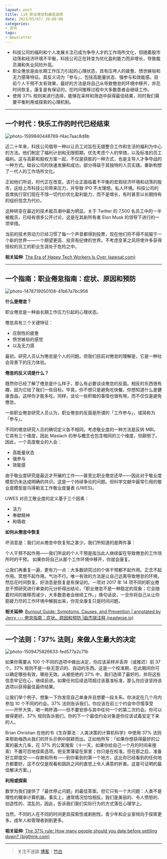 ```yaml
---
layout: post
title: L19_职业倦怠和最佳选择
date: 2023/05/07/ 20:00:00
categories:
- 资讯
tags:
- NewsLetter
---
```


- 科技公司的福利和个人发展关注已成为争夺人才的工作场所文化，但随着股市动荡和经济环境不平衡，科技公司正在转变为优化盈利能力而非增长，导致裁员潮和失业风险升高。
- 职业倦怠是由长期工作压力引起的心理状态，具有压垮人的疲惫、愤世嫉俗和无力感等特征。其反义词为「参与」，包括高能量状态、强参与和效能感。目前个人干预不太有效果，最好的方法是将自己从导致倦怠的环境中移开，并花时间恢复。康复是有保证的，在时间推移过程中大多数患者会继续工作。
- 使用 37% 规则来进行选择，能够在采样和筛选中获得最佳结果，同时我们需要平衡利用或探索的心理机制。

---

## 一个时代：快乐工作的时代已经结束

![photo-1599840448769-f4ac7aac8d8b](https://pics.naaln.com/photo-1599840448769-f4ac7aac8d8b.jpg-basicBlog)

近二十年来，科技公司倡导一种以让员工对旨在无缝整合工作和生活的福利为中心的方法。他们制定了福利计划和无限假期，优先考虑个人的举措，以及标准的员工福利。这与高薪和股权方案一起，不仅是获胜的一种方式，也是主导人才争夺战的一种方式。硅谷公司的快速发展和成功，部分得益于其独特的人员实践，重新构想了一代人的工作场所文化。

正如他们所说，时代正在改变。该行业正面临着不平衡的宏观经济环境和动荡的股市，这给上市科技公司带来压力，并导致 IPO 不太理想。私人环境。科技公司的首席执行官们现在不惜一切代价优化盈利能力，而不是增长，有时甚至以长期持有的组织信念为代价。

这种转变在最近的技术裁员潮中最为明显。关于 Twitter 的 7,500 名员工中的一半被裁员，已经有很多公开讨论，这是在其新所有者 Elon Musk 的领导下进行的一项举措。

当前的技术劳动力已经习惯了每一个声音都得到投票，现在他们将不得不屈服于一个新的世界——一个期望更高、投资有纪律的世界。不考虑变革之风将使许多获得授权的员工的职业生涯处于危险之中。

**相关延伸**:
[The Era of Happy Tech Workers Is Over (aawsat.com)](https://english.aawsat.com/home/article/4122156/nadia-rawlinson/era-happy-tech-workers-over)

---

## 一个指南：职业倦怠指南：症状、原因和预防

![photo-1478719050108-41b67a7bc956](https://pics.naaln.com/photo-1478719050108-41b67a7bc956.jpg-basicBlog)

**什么是倦怠？**

职业倦怠是一种由长期工作压力引起的心理状态。

倦怠具有三个关键特征：

- 压倒性的疲惫
- 愤世嫉俗的感觉
- 以及无力感

最初，研究人员认为倦怠是个人的问题。但我们目前对倦怠的理解是，它是一种社会背景下的压力体验。

**倦怠的反义词是什么？**

既然你已经了解了倦怠是什么样子，那么有必要谈谈倦怠的反面。相反的东西很有趣，因为它给了我们一些目标。毕竟，你不想只是避免吃快餐。你想知道什么是健康食品，这样你才能多吃。同样，谈论一些积极的事情也很有用，而不仅仅是避免倦怠。

一些职业倦怠研究人员认为，职业倦怠的反面是所谓的「工作参与」，或简称为「参与」。

不同的倦怠研究人员的确切定义各不相同。考虑敬业度的一种方法是反转 MBI。它具有三个维度，因此 Maslach 的参与概念也包含相同的三个维度，但颠倒了。因此，一个高度敬业的人会：
- 高能量状态
- 强参与
- 效能感

由于敬业度研究是最近才开展的工作——甚至比职业倦怠还早——因此对于敬业度模型仍未达成明确的共识。这是一个持续争论的问题。但科学文献中最常引用的敬业度模型是乌得勒支工作敬业度量表 (UWES)。

UWES 对员工敬业度的定义基于三个因素：
- 活力
- 奉献精神
- 和吸收

**如何从倦怠中恢复**

坏消息是：我们对从倦怠中恢复知之甚少。我们所知道的是两件事：

个人干预不起作用——我们所说的个人干预是指当此人继续留在导致倦怠的工作场所时的干预。
如果你将自己从那个工作环境中移开，你就会康复。

让我们再重复一遍，更有力一点：大多数研究过的个体干预都不起作用。正念不起作用。冥想不起作用。气功不行。唯一有效的方法是让自己远离导致倦怠的环境，然后花时间恢复。好消息是恢复是有保证的。一项对 2017 年 14 项不同的职业倦怠干预研究进行审查的元分析得出结论，「职业倦怠不是一种稳定的现象；它会随着时间的推移而减少，大多数患者会继续工作。」换句话说，一旦你将自己从让你筋疲力尽的工作环境中解脱出来，你完全康复只是时间问题。

**相关延伸**:
[Burnout Guide: Symptoms, Causes, and Prevention | annotated by Jerry --- 倦怠指南：症状、原因和预防 |由杰瑞注释 (readwise.io)](https://readwise.io/reader/shared/01gma4pc0pe1djweg956fhk3qp/?utmsource=substack&utmmedium=email)

---

## 一个法则：「37% 法则」来做人生最大的决定

![photo-1509475826633-fed577a2c71b](https://pics.naaln.com/photo-1509475826633-fed577a2c71b.jpg-basicBlog)

如果你需要从 100 个不同的选项中做出决定，你应该采样并丢弃（或推迟）前 37 个。37% 规则不是一些无意识的、自动的东西。这是一个校准期，在此期间你可以确定哪些有效，哪些无效。从被拒绝的 37% 中，我们选择了最好的，并将这些信息牢记在心，继续前进。如果任何后续选项超过该基准标准，那么你应该坚持该选项以获得最佳最终结果。

让我们举个例子。想象一下你发现自己单身并且想要一段关系。你决定在几个月内参加 10 个不同的约会。37% 法则告诉我们，你应该在前三个约会中尽情享受——开怀大笑，喝一两杯酒——但不要安排与其中任何一个的第二次约会。你可以做得更好。37% 规则告诉我们，你的下一个最佳约会对象是你应该试着安定下来的人。

Brian Christian 在他的书《生存算法：人类决策的计算机科学》中使用 37% 法则来帮助梅西从我们的开头示例中脱颖而出。正如他所写：「如果你想获得最好的公寓的最大几率，花 37% 的公寓搜索（十一天，如果你给自己一个月的时间来搜索）不置可否地探索选项。把支票簿留在家里；你只是在校准。但在那之后，准备好立即提交——存款和所有——到你看到的第一个地方，这比你已经看到的任何地方都要好。这不仅仅是观看和跳跃之间的直觉上令人满意的折衷。这是可证明的最佳解决方案。」

**利用或探索**

数学为我们提供了「最优停止问题」的最佳答案。但它只有一个大问题：人类不是理性的概率计算机器。事实上，通常情况恰恰相反。我们是美丽的、令人愤怒的、创造性的、混乱的。因此，告诉我们我们实际行为的方式落在心理学上。

当然，不同的人在不同的时间更具探索性或剥削性。青少年和企业家倾向于探索更多。成年人和管理者剥削更多。

**相关延伸**:
[The 37% rule: How many people should you date before settling down? (bigthink.com)](https://bigthink.com/neuropsych/the-37-percent-rule/)

---

> 关注不迷路 [博客](https://blog.naaln.com/)｜[竹白](https://space.zhubai.love/)
